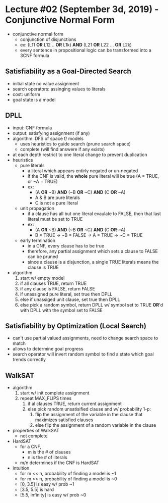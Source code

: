 # Lecture #02 (September 3d, 2019) - Conjunctive Normal Form

- conjunctive normal form
	- conjunction of disjunctions
	- ex: (L11 **OR** L12 .. **OR** L1k) **AND** (L21 **OR** L22 ... **OR** L2k)
	- every sentence in propositional logic can be transformed into a 3CNF formula

## Satisfiability as a Goal-Directed Search

- initial state no value assignment
- search operators: assinging values to literals
- cost: uniform
- goal state is a model

## DPLL

- input: CNF formula
- output: satisfying assignment (if any)
- algorithm: DFS of space f/ models
	- uses heuristics to guide search (prune search space)
	- complete (will find answere if any exists)
- at each depth restrict to one literal change to prevent duplication
- heuristics
	- pure literals
		- a literal which appears entirly negated or un-negated
		- if the CNF is valid, the **whole** pure literal will be true (A = TRUE, or ~A = TRUE)
		- ex:
			- (A **OR** ~B) **AND** (~B **OR** ~C) **AND** (C **OR** ~A)
			- A & B are pure literals
			- C is not a pure literal
	- unit propagation
		- if a clause has all but one literal evaulate to FALSE, then that last literal must be set to TRUE
		- ex:
			- (A **OR** ~B) **AND** (~B **OR** ~C) **AND** (C **OR** ~A)
			- B = TRUE -> ~B = FALSE -> A = TRUE -> ~C = TRUE
	- early termination
		- in a CNF, every clause has to be true
		- therefore, any partial assignment which sets a clause to FALSE can be pruned
		- since a clause is a disjunction, a single TRUE literals means the clause is TRUE
- algorithm
	1) start w/ empty model
	1) if all clauses TRUE, return TRUE
	1) if any clause is FALSE, return FALSE
	1) if unassigned pure literal, set true then DPLL
	1) else if unassiged unit clause, set true then DPLL
	1) else pick a random symbol, return DPLL w/ symbol set to TRUE **OR**'d with DPLL with the symbol set to FALSE

## Satisfiability by Optimization (Local Search)

- can't use partial valued assignments, need to change search space to match
- allows to determine goal progress
- search operator will invert random symbol to find a state which goal trends correctly

## WalkSAT

- algorithm
	1) start w/ init complete assignment
	1) repeat MAX_FLIPS times
		1) if al clauses TRUE, return current assignment
		1) else pick random unsatisified clause and w/ probability 1-p:
			1) flip the assignment of the variable in the clause that maximizes satisfied clauses
			1) else flip the assignment of a random variable in the clause
- properties of WalkSAT
	- not complete
- HardSAT
	- for a CNF,
		- m is the # of clauses
		- n is the # of literals
	- m/n determines if the CNF is HardSAT
- intuition
	- for m << n, probability of finding a model is ~1
	- for m >> n, probability of finding a model is ~0
	- [0, 3.5] is easy w/ prob ~1
	- [3.5, 5.5] is hard
	- [5.5, infinity] is easy w/ prob ~0